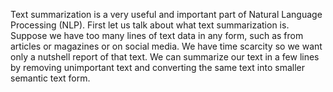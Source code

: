 Text summarization is a very useful and important part of Natural Language Processing (NLP). First let us talk about what text summarization is. Suppose we have too many lines of text data in any form, such as from articles or magazines or on social media. We have time scarcity so we want only a nutshell report of that text. We can summarize our text in a few lines by removing unimportant text and converting the same text into smaller semantic text form.
